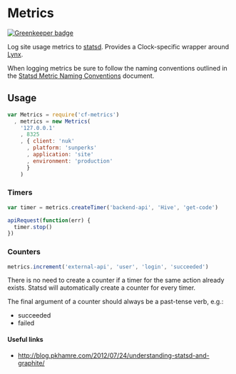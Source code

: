 # Metrics

[![Greenkeeper badge](https://badges.greenkeeper.io/clocklimited/cf-metrics.svg)](https://greenkeeper.io/)

Log site usage metrics to [statsd](https://github.com/etsy/statsd). Provides a Clock-specific wrapper around
[Lynx](https://github.com/dscape/lynx).

When logging metrics be sure to follow the naming conventions outlined in the
[Statsd Metric Naming Conventions](https://docs.google.com/a/clock.co.uk/document/d/1B2e1FFrGakbqctIYDUu2cEJkUQD2OajqGI0g2xlJTdg) document.

## Usage

```js
var Metrics = require('cf-metrics')
  , metrics = new Metrics(
    '127.0.0.1'
    , 8325
    , { client: 'nuk'
      , platform: 'sunperks'
      , application: 'site'
      , environment: 'production'
      }
    )
```

### Timers

```js
var timer = metrics.createTimer('backend-api', 'Hive', 'get-code')

apiRequest(function(err) {
  timer.stop()
})
```

### Counters

```js
metrics.increment('external-api', 'user', 'login', 'succeeded')
```

There is no need to create a counter if a timer for the same action already
exists. Statsd will automatically create a counter for every timer.

The final argument of a counter should always be a past-tense verb, e.g.:

* succeeded
* failed

#### Useful links

* http://blog.pkhamre.com/2012/07/24/understanding-statsd-and-graphite/
